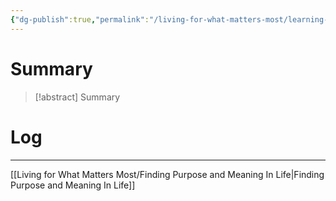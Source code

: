 ```yaml
---
{"dg-publish":true,"permalink":"/living-for-what-matters-most/learning-about-purpose-form-camus-sartre-and-nietzsche/"}
---
```


# Summary
>[!abstract] Summary
> 

# Log


---
[[Living for What Matters Most/Finding Purpose and Meaning In Life\|Finding Purpose and Meaning In Life]]